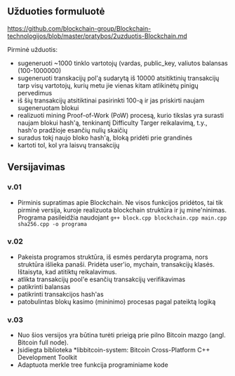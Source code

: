 ## Užduoties formuluotė
https://github.com/blockchain-group/Blockchain-technologijos/blob/master/pratybos/2uzduotis-Blockchain.md

Pirminė užduotis:
* sugeneruoti ~1000 tinklo vartotojų (vardas, public_key, valiutos balansas (100-1000000)
* sugeneruoti transkacijų pol'ą sudarytą iš 10000 atsitiktinių transakcijų tarp visų vartotojų, kurių metu jie vienas kitam atlikinėtų pinigų pervedimus
* iš šių transakcijų atsitiktinai pasirinkti 100-ą ir jas priskirti naujam sugeneruotam blokui
* realizuoti mining Proof-of-Work (PoW) procesą, kurio tikslas yra surasti naujam blokui hash'ą, tenkinantį Difficulty Targer reikalavimą, t.y., hash'o pradžioje esančių nulių skaičių
* suradus tokį naujo bloko hash'ą, bloką pridėti prie grandinės
* kartoti tol, kol yra laisvų transakcijų

## Versijavimas

### v.01

* Pirminis supratimas apie Blockchain. Ne visos funkcijos pridėtos, tai tik pirminė versija, kuroje realizuota blockchain struktūra ir jų mine'ninimas.
Programa pasileidžia naudojant ```g++ block.cpp blockchain.cpp main.cpp sha256.cpp -o programa```

### v.02

* Pakeista programos struktūra, iš esmės perdaryta programa, nors struktūra išlieka panaši. Pridėta user'io, mychain, transakcijų klasės. Ištaisyta, kad atitiktų reikalavimus.
* atlikta transakcijų pool'e esančių transakcijų verifikavimas
* patikrinti balansas
* patikrinti transakcijos hash'as
* patobulintas blokų kasimo (mininimo) procesas pagal pateiktą logiką

### v.03

* Nuo šios versijos yra būtina turėti prieigą prie pilno Bitcoin mazgo (angl. Bitcoin full node).
* Įsidiegta biblioteka *libbitcoin-system: Bitcoin Cross-Platform C++ Development Toolkit
* Adaptuota merkle tree funkcija programiniame kode
